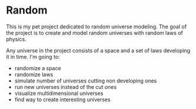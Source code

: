 # Random

This is my pet project dedicated to random universe modeling. 
The goal of the project is to create and model random universes with random laws of physics. 

Any universe in the project consists of a space and a set of laws developing it in time. I'm going to:
* randomize a space 
* randomize laws
* simulate number of universes cutting non developing ones
* run new universes instead of the cut ones
* visualize multidimensional universes 
* find way to create interesting universes 
